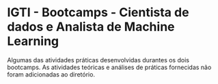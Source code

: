 # IGTI - Bootcamps - Cientista de dados e Analista de Machine Learning

Algumas das atividades práticas desenvolvidas durantes os dois bootcamps. As atividades teóricas e análises de práticas fornecidas não foram adicionadas ao diretório.
